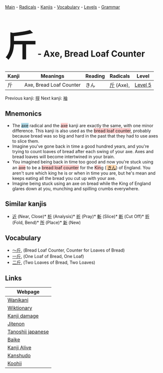 <style> bigfont {font-size: 100px}</style>
[Main](../index.md) -
[Radicals](../radicals.md) -
[Kanjis](../kanjis.md) -
[Vocabulary](../vocabulary.md) -
[Levels](../levels.md) -
[Grammar](../grammar.md)
# <bigfont> 斤</bigfont> - Axe, Bread Loaf Counter 

| Kanji | Meanings | Reading | Radicals | Level |
| --- | --- | --- | --- | --- |
| 斤 | Axe, Bread Loaf Counter | きん | [斤](../radicals/斤.md) (Axe),  | [Level 5](../levels/wk_level5.md) |

Previous kanji: [拶](拶.md) Next kanji: [袖](袖.md) 

## Mnemonics
 * The <span style="background-color:#ADD8E6"> axe</span> radical and the <span style="background-color:#ffcccb"> axe</span> kanji are exactly the same, with one minor difference. This kanji is also used as the <span style="background-color:#ffcccb"> bread loaf counter</span>, probably because bread was so big and hard in the past that they had to use axes to slice them.
* Imagine you've gone back in time a good hundred years, and you're trying to count loaves of bread after each swing of your axe. Axes and bread loaves will become intertwined in your brain.
* You imagined being back in time too good and now you're stuck using an <span style="background-color:#ffcccb"> axe</span> to be a <span style="background-color:#ffcccb"> bread loaf counter</span> for the <span style="background-color:#ffcccb"> Kin</span>g (<span style="background-color:#fed8b1"> [きん](https://jisho.org/search/きん)</span>) of England. You aren't sure which king he is or when in time you are, but he's mean and keeps eating all the bread you cut up with your axe.
* Imagine being stuck using an axe on bread while the King of England glares down at you, munching and spilling crumbs everywhere.


## Similar kanjis
 * [近](近.md) (Near, Close)* [析](析.md) (Analysis)* [祈](祈.md) (Pray)* [斬](斬.md) (Slice)* [断](断.md) (Cut Off)* [折](折.md) (Fold, Bend)* [所](所.md) (Place)* [新](新.md) (New)


## Vocabulary
 * [〜斤](../vocabulary/斤.md), (Bread Loaf Counter, Counter for Loaves of Bread)
* [一斤](../vocabulary/斤.md), (One Loaf of Bread, One Loaf)
* [二斤](../vocabulary/斤.md), (Two Loaves of Bread, Two Loaves)



## Links 

| Webpage |
| --- |
| [Wanikani          ](https://www.wanikani.com/kanji/斤) |
| [Wiktionary        ](https://en.wiktionary.org/wiki/斤) |
| [Kanji damage      ](http://www.kanjidamage.com/kanji/search?utf8=✓&q=斤) |
| [Jitenon           ](https://jitenon.com/kanji/斤) |
| [Tanoshii japanese ](https://www.tanoshiijapanese.com/dictionary/kanji.cfm?k=斤) |
| [Baike             ](https://baike.baidu.com/item/斤) |
| [Kanji Alive       ](https://app.kanjialive.com/斤) |
| [Kanshudo          ](https://www.kanshudo.com/searchmn?q=斤) |
| [Koohii            ](https://kanji.koohii.com/study/kanji/斤) |
